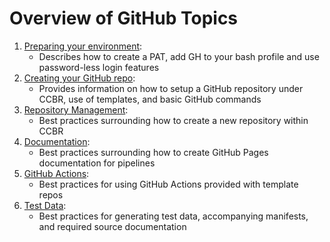 # Overview of GitHub Topics

1. [Preparing your environment](https://ccbr.github.io/HowTos/GitHub/setup_env/):
    - Describes how to create a PAT, add GH to your bash profile and use password-less login features
2. [Creating your GitHub repo](https://ccbr.github.io/HowTos/GitHub/setup_repo/):
    - Provides information on how to setup a GitHub repository under CCBR, use of templates, and basic GitHub commands
3. [Repository Management](https://ccbr.github.io/HowTos/GitHub/sop_repo/):
    - Best practices surrounding how to create a new repository within CCBR
4. [Documentation](https://ccbr.github.io/HowTos/GitHub/sop_docs/):
    - Best practices surrounding how to create GitHub Pages documentation for pipelines
5. [GitHub Actions](https://ccbr.github.io/HowTos/GitHub/sop_actions/):
    - Best practices for using GitHub Actions provided with template repos
6. [Test Data](https://ccbr.github.io/HowTos/GitHub/sop_testdata/):
    - Best practices for generating test data, accompanying manifests, and required source documentation